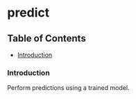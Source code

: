 # predict

## Table of Contents  

* [Introduction](#introduction)<a name="introduction"/>

### Introduction

Perform predictions using a trained model.